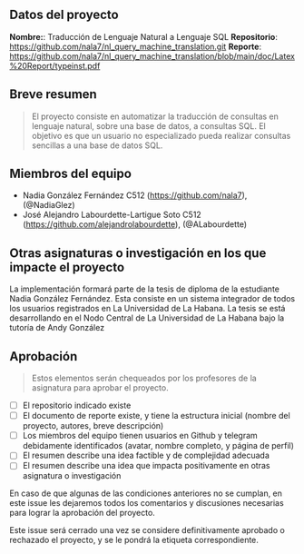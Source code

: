 ## Datos del proyecto

**Nombre:**: Traducción de Lenguaje Natural a Lenguaje SQL
**Repositorio**: https://github.com/nala7/nl_query_machine_translation.git
**Reporte**: https://github.com/nala7/nl_query_machine_translation/blob/main/doc/Latex%20Report/typeinst.pdf

## Breve resumen

> El proyecto consiste en automatizar la traducción de consultas en lenguaje natural, sobre una base de datos, a consultas SQL. El objetivo es que un usuario no especializado pueda realizar consultas sencillas a una base de datos SQL.

## Miembros del equipo

- Nadia González Fernández C512 (https://github.com/nala7), (@NadiaGlez)
- José Alejandro Labourdette-Lartigue Soto C512 (https://github.com/alejandrolabourdette), (@ALabourdette)


## Otras asignaturas o investigación en los que impacte el proyecto

> 
La implementación formará parte de la tesis de diploma de la estudiante Nadia González Fernández. Esta consiste en un sistema integrador de todos los usuarios registrados en La Universidad de La Habana. La tesis se está desarrollando en el Nodo Central de La Universidad de La Habana bajo la tutoría de Andy González

## Aprobación

> Estos elementos serán chequeados por los profesores de la asignatura para aprobar el proyecto.

- [ ] El repositorio indicado existe
- [ ] El documento de reporte existe, y tiene la estructura inicial (nombre del proyecto, autores, breve descripción)
- [ ] Los miembros del equipo tienen usuarios en Github y telegram debidamente identificados (avatar, nombre completo, y página de perfil)
- [ ] El resumen describe una idea factible y de complejidad adecuada
- [ ] El resumen describe una idea que impacta positivamente en otras asignatura o investigación

En caso de que algunas de las condiciones anteriores no se cumplan, en este issue les dejaremos todos los comentarios y discusiones necesarias para lograr la aprobación del proyecto.

Este issue será cerrado una vez se considere definitivamente aprobado o rechazado el proyecto, y se le pondrá la etiqueta correspondiente.
